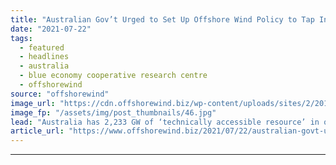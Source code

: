 ```yaml
---
title: "Australian Gov’t Urged to Set Up Offshore Wind Policy to Tap Into 2,233 GW of ‘Technically Accessible Resource’"
date: "2021-07-22"
tags: 
  - featured
  - headlines
  - australia
  - blue economy cooperative research centre
  - offshorewind
source: "offshorewind"
image_url: "https://cdn.offshorewind.biz/wp-content/uploads/sites/2/2018/12/11092243/orsted-1.jpg"
image_fp: "/assets/img/post_thumbnails/46.jpg"
lead: "Australia has 2,233 GW of ‘technically accessible resource’ in offshore wind and &#8216;a major"
article_url: "https://www.offshorewind.biz/2021/07/22/australian-govt-urged-to-set-up-offshore-wind-policy-to-tap-into-2233-gw-of-technically-accessible-resource/"
---
```


---

